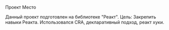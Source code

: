 Проект Место

Данный проект подготовлен на библиотеке "Реакт". 
Цель: Закрепить навыки Реакта. 
Использовался CRA, декларативный подход, реакт хуки.